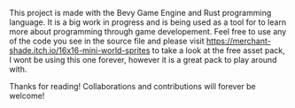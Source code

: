 This project is made with the Bevy Game Engine and Rust programming language. It is a big work 
in progress and is being used as a tool for to learn more about programming through game developement.
Feel free to use any of the code you see in the source file and please visit 
https://merchant-shade.itch.io/16x16-mini-world-sprites
to take a look at the free asset pack, I wont be using this one forever, however it is a great pack
to play around with. 

Thanks for reading! Collaborations and contributions will forever be welcome!

